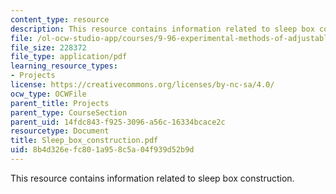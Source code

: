 ```yaml
---
content_type: resource
description: This resource contains information related to sleep box construction.
file: /ol-ocw-studio-app/courses/9-96-experimental-methods-of-adjustable-tetrode-array-neurophysiology-january-iap-2001/8b4d326efc801a958c5a04f939d52b9d_Sleep_box_construction.pdf
file_size: 228372
file_type: application/pdf
learning_resource_types:
- Projects
license: https://creativecommons.org/licenses/by-nc-sa/4.0/
ocw_type: OCWFile
parent_title: Projects
parent_type: CourseSection
parent_uid: 14fdc843-f925-3096-a56c-16334bcace2c
resourcetype: Document
title: Sleep_box_construction.pdf
uid: 8b4d326e-fc80-1a95-8c5a-04f939d52b9d
---
```

This resource contains information related to sleep box construction.